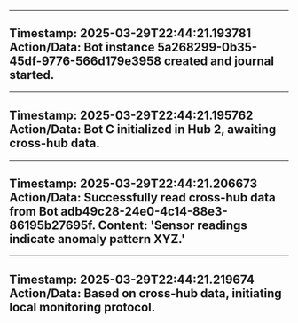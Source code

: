 
---
**Timestamp:** 2025-03-29T22:44:21.193781
**Action/Data:**
Bot instance 5a268299-0b35-45df-9776-566d179e3958 created and journal started.
---

---
**Timestamp:** 2025-03-29T22:44:21.195762
**Action/Data:**
Bot C initialized in Hub 2, awaiting cross-hub data.
---

---
**Timestamp:** 2025-03-29T22:44:21.206673
**Action/Data:**
Successfully read cross-hub data from Bot adb49c28-24e0-4c14-88e3-86195b27695f. Content: 'Sensor readings indicate anomaly pattern XYZ.'
---

---
**Timestamp:** 2025-03-29T22:44:21.219674
**Action/Data:**
Based on cross-hub data, initiating local monitoring protocol.
---
